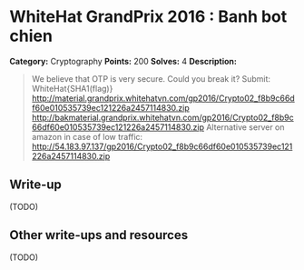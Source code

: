 # WhiteHat GrandPrix 2016 : Banh bot chien

**Category:** Cryptography
**Points:** 200
**Solves:** 4
**Description:**

> We believe that OTP is very secure. Could you break it?
> Submit: WhiteHat{SHA1(flag)}
> http://material.grandprix.whitehatvn.com/gp2016/Crypto02_f8b9c66df60e010535739ec121226a2457114830.zip
> http://bakmaterial.grandprix.whitehatvn.com/gp2016/Crypto02_f8b9c66df60e010535739ec121226a2457114830.zip
> Alternative server on amazon in case of low traffic:
> http://54.183.97.137/gp2016/Crypto02_f8b9c66df60e010535739ec121226a2457114830.zip

## Write-up

(TODO)

## Other write-ups and resources

(TODO)
